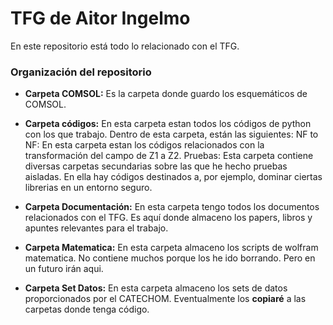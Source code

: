 # TFG de Aitor Ingelmo

En este repositorio está todo lo relacionado con el TFG.

### Organización del repositorio
- **Carpeta COMSOL:** Es la carpeta donde guardo los esquemáticos de COMSOL.

- **Carpeta códigos:** En esta carpeta estan todos los códigos de python con los que trabajo. Dentro de esta carpeta, están las siguientes:
		NF to NF:  En esta carpeta estan los códigos relacionados con la transformación del campo de Z1 a Z2.
		Pruebas: Esta carpeta contiene diversas carpetas secundarias sobre las que he hecho pruebas aisladas. En ella hay códigos destinados a, por ejemplo, dominar ciertas librerias en un entorno seguro.
		 
- **Carpeta Documentación:** En esta carpeta tengo todos los documentos relacionados con el TFG. Es aquí donde almaceno los papers, libros y apuntes relevantes para el trabajo.

- **Carpeta Matematica:** En esta carpeta almaceno los scripts de wolfram matematica. No contiene muchos porque los he ido borrando. Pero en un futuro irán aqui.

- **Carpeta Set Datos:** En esta carpeta almaceno los sets de datos proporcionados por el CATECHOM. Eventualmente los **copiaré** a las carpetas donde tenga código.